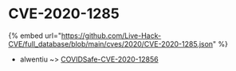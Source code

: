 # CVE-2020-1285
{% embed url="https://github.com/Live-Hack-CVE/full_database/blob/main/cves/2020/CVE-2020-1285.json" %}

* alwentiu ~> [COVIDSafe-CVE-2020-12856](https://www.alice-snow.ru/2020/database/cve-2020-1285/covidsafe-cve-2020-12856-alwentiu)